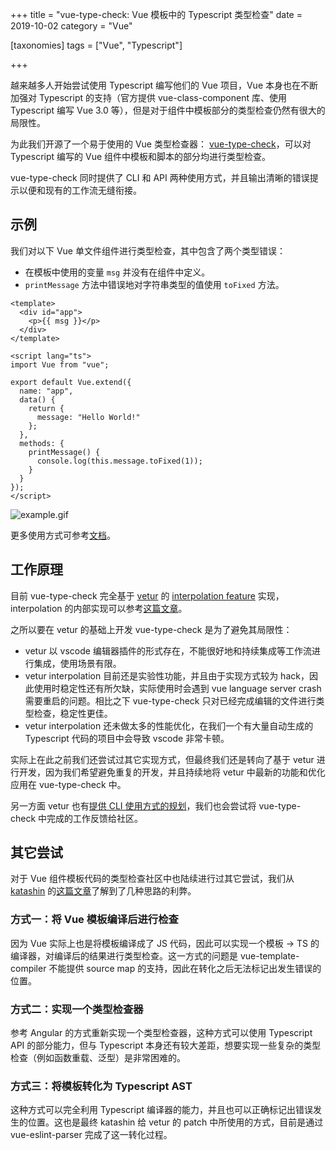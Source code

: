 +++
title = "vue-type-check: Vue 模板中的 Typescript 类型检查"
date = 2019-10-02
category = "Vue"

[taxonomies]
tags = ["Vue", "Typescript"]

+++

越来越多人开始尝试使用 Typescript 编写他们的 Vue 项目，Vue 本身也在不断加强对 Typescript 的支持（官方提供 vue-class-component 库、使用 Typescript 编写 Vue 3.0 等），但是对于组件中模板部分的类型检查仍然有很大的局限性。

<!-- more -->

为此我们开源了一个易于使用的 Vue 类型检查器： [vue-type-check](https://github.com/Yuyz0112/vue-type-check)，可以对 Typescript 编写的 Vue 组件中模板和脚本的部分均进行类型检查。

vue-type-check 同时提供了 CLI 和 API 两种使用方式，并且输出清晰的错误提示以便和现有的工作流无缝衔接。

## 示例

我们对以下 Vue 单文件组件进行类型检查，其中包含了两个类型错误：

- 在模板中使用的变量 `msg` 并没有在组件中定义。
- `printMessage` 方法中错误地对字符串类型的值使用 `toFixed` 方法。

```vue
<template>
  <div id="app">
    <p>{{ msg }}</p>
  </div>
</template>

<script lang="ts">
import Vue from "vue";

export default Vue.extend({
  name: "app",
  data() {
    return {
      message: "Hello World!"
    };
  },
  methods: {
    printMessage() {
      console.log(this.message.toFixed(1));
    }
  }
});
</script>
```

![example.gif](https://raw.githubusercontent.com/Yuyz0112/vue-type-check/master/assets/vtc.gif)

更多使用方式可参考[文档](https://github.com/Yuyz0112/vue-type-check#usage)。

## 工作原理

目前 vue-type-check 完全基于 [vetur](https://github.com/vuejs/vetur) 的 [interpolation feature](https://vuejs.github.io/vetur/interpolation.html) 实现，interpolation 的内部实现可以参考[这篇文章](https://blog.matsu.io/generic-vue-template-interpolation-language-features)。

之所以要在 vetur 的基础上开发 vue-type-check 是为了避免其局限性：

- vetur 以 vscode 编辑器插件的形式存在，不能很好地和持续集成等工作流进行集成，使用场景有限。
- vetur interpolation 目前还是实验性功能，并且由于实现方式较为 hack，因此使用时稳定性还有所欠缺，实际使用时会遇到 vue language server crash 需要重启的问题。相比之下 vue-type-check 只对已经完成编辑的文件进行类型检查，稳定性更佳。
- vetur interpolation 还未做太多的性能优化，在我们一个有大量自动生成的 Typescript 代码的项目中会导致 vscode 非常卡顿。

实际上在此之前我们还尝试过其它实现方式，但最终我们还是转向了基于 vetur 进行开发，因为我们希望避免重复的开发，并且持续地将 vetur 中最新的功能和优化应用在 vue-type-check 中。

另一方面 vetur 也有[提供 CLI 使用方式的规划](https://github.com/vuejs/vetur/issues/1149)，我们也会尝试将 vue-type-check 中完成的工作反馈给社区。

## 其它尝试

对于 Vue 组件模板代码的类型检查社区中也陆续进行过其它尝试，我们从 [katashin](https://github.com/ktsn) 的[这篇文章](https://katashin.info/2019/04/28/261)了解到了几种思路的利弊。

### 方式一：将 Vue 模板编译后进行检查

因为 Vue 实际上也是将模板编译成了 JS 代码，因此可以实现一个模板 -> TS 的编译器，对编译后的结果进行类型检查。这一方式的问题是 vue-template-compiler 不能提供 source map 的支持，因此在转化之后无法标记出发生错误的位置。

### 方式二：实现一个类型检查器

参考 Angular 的方式重新实现一个类型检查器，这种方式可以使用 Typescript API 的部分能力，但与 Typescript 本身还有较大差距，想要实现一些复杂的类型检查（例如函数重载、泛型）是非常困难的。

### 方式三：将模板转化为 Typescript AST

这种方式可以完全利用 Typescript 编译器的能力，并且也可以正确标记出错误发生的位置。这也是最终 katashin 给 vetur 的 patch 中所使用的方式，目前是通过 vue-eslint-parser 完成了这一转化过程。